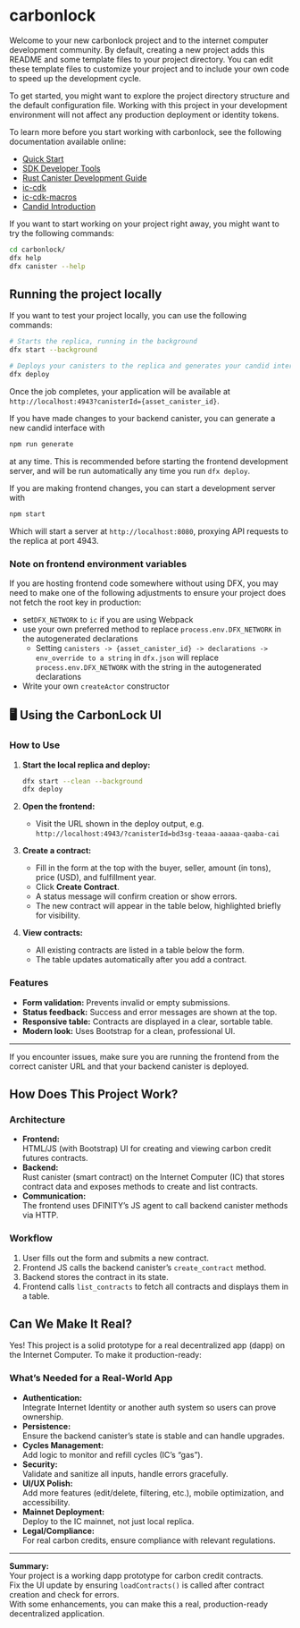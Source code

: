 # carbonlock

Welcome to your new carbonlock project and to the internet computer development community. By default, creating a new project adds this README and some template files to your project directory. You can edit these template files to customize your project and to include your own code to speed up the development cycle.

To get started, you might want to explore the project directory structure and the default configuration file. Working with this project in your development environment will not affect any production deployment or identity tokens.

To learn more before you start working with carbonlock, see the following documentation available online:

- [Quick Start](https://internetcomputer.org/docs/current/developer-docs/setup/deploy-locally)
- [SDK Developer Tools](https://internetcomputer.org/docs/current/developer-docs/setup/install)
- [Rust Canister Development Guide](https://internetcomputer.org/docs/current/developer-docs/backend/rust/)
- [ic-cdk](https://docs.rs/ic-cdk)
- [ic-cdk-macros](https://docs.rs/ic-cdk-macros)
- [Candid Introduction](https://internetcomputer.org/docs/current/developer-docs/backend/candid/)

If you want to start working on your project right away, you might want to try the following commands:

```bash
cd carbonlock/
dfx help
dfx canister --help
```

## Running the project locally

If you want to test your project locally, you can use the following commands:

```bash
# Starts the replica, running in the background
dfx start --background

# Deploys your canisters to the replica and generates your candid interface
dfx deploy
```

Once the job completes, your application will be available at `http://localhost:4943?canisterId={asset_canister_id}`.

If you have made changes to your backend canister, you can generate a new candid interface with

```bash
npm run generate
```

at any time. This is recommended before starting the frontend development server, and will be run automatically any time you run `dfx deploy`.

If you are making frontend changes, you can start a development server with

```bash
npm start
```

Which will start a server at `http://localhost:8080`, proxying API requests to the replica at port 4943.

### Note on frontend environment variables

If you are hosting frontend code somewhere without using DFX, you may need to make one of the following adjustments to ensure your project does not fetch the root key in production:

- set`DFX_NETWORK` to `ic` if you are using Webpack
- use your own preferred method to replace `process.env.DFX_NETWORK` in the autogenerated declarations
  - Setting `canisters -> {asset_canister_id} -> declarations -> env_override to a string` in `dfx.json` will replace `process.env.DFX_NETWORK` with the string in the autogenerated declarations
- Write your own `createActor` constructor

## 🖥️ Using the CarbonLock UI

### How to Use

1. **Start the local replica and deploy:**
   ```bash
   dfx start --clean --background
   dfx deploy
   ```

2. **Open the frontend:**
   - Visit the URL shown in the deploy output, e.g.  
     `http://localhost:4943/?canisterId=bd3sg-teaaa-aaaaa-qaaba-cai`

3. **Create a contract:**
   - Fill in the form at the top with the buyer, seller, amount (in tons), price (USD), and fulfillment year.
   - Click **Create Contract**.
   - A status message will confirm creation or show errors.
   - The new contract will appear in the table below, highlighted briefly for visibility.

4. **View contracts:**
   - All existing contracts are listed in a table below the form.
   - The table updates automatically after you add a contract.

### Features

- **Form validation:** Prevents invalid or empty submissions.
- **Status feedback:** Success and error messages are shown at the top.
- **Responsive table:** Contracts are displayed in a clear, sortable table.
- **Modern look:** Uses Bootstrap for a clean, professional UI.

---

If you encounter issues, make sure you are running the frontend from the correct canister URL and that your backend canister is deployed.

## How Does This Project Work?

### Architecture

- **Frontend:**  
  HTML/JS (with Bootstrap) UI for creating and viewing carbon credit futures contracts.
- **Backend:**  
  Rust canister (smart contract) on the Internet Computer (IC) that stores contract data and exposes methods to create and list contracts.
- **Communication:**  
  The frontend uses DFINITY’s JS agent to call backend canister methods via HTTP.

### Workflow

1. User fills out the form and submits a new contract.
2. Frontend JS calls the backend canister’s `create_contract` method.
3. Backend stores the contract in its state.
4. Frontend calls `list_contracts` to fetch all contracts and displays them in a table.

## Can We Make It Real?

Yes! This project is a solid prototype for a real decentralized app (dapp) on the Internet Computer. To make it production-ready:

### What’s Needed for a Real-World App

- **Authentication:**  
  Integrate Internet Identity or another auth system so users can prove ownership.
- **Persistence:**  
  Ensure the backend canister’s state is stable and can handle upgrades.
- **Cycles Management:**  
  Add logic to monitor and refill cycles (IC’s “gas”).
- **Security:**  
  Validate and sanitize all inputs, handle errors gracefully.
- **UI/UX Polish:**  
  Add more features (edit/delete, filtering, etc.), mobile optimization, and accessibility.
- **Mainnet Deployment:**  
  Deploy to the IC mainnet, not just local replica.
- **Legal/Compliance:**  
  For real carbon credits, ensure compliance with relevant regulations.

---

**Summary:**  
Your project is a working dapp prototype for carbon credit contracts.  
Fix the UI update by ensuring `loadContracts()` is called after contract creation and check for errors.  
With some enhancements, you can make this a real, production-ready decentralized application.
